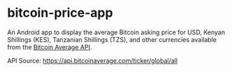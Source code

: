 # bitcoin-price-app

An Android app to display the average Bitcoin asking price for USD, Kenyan Shillings (KES), Tanzanian Shillings (TZS), and other currencies available from the [Bitcoin Average API](https://api.bitcoinaverage.com).

API Source: https://api.bitcoinaverage.com/ticker/global/all
